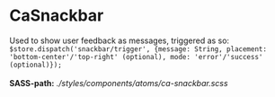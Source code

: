 # CaSnackbar

Used to show user feedback as messages, triggered as so: `$store.dispatch('snackbar/trigger', {message: String, placement: 'bottom-center'/'top-right' (optional), mode: 'error'/'success' (optional)});`<br><br> **SASS-path:** _./styles/components/atoms/ca-snackbar.scss_

